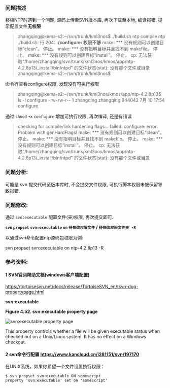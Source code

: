 ### 问题描述

移植NTP时遇到一个问题, 源码上传至SVN版本库, 再次下载至本地, 编译报错, 提示配置文件**无权限**

> zhangqing@kema-s2:~/svn/trunk/kml3nos$ ./build.sh ntp
> compile ntp
> ./build.sh: 行 204: **./configure: 权限不够**
> make: \*** 没有规则可以创建目标“clean”。 停止。
> make: \*** 没有指明目标并且找不到 makefile。 停止。
> make: \*** 没有规则可以创建目标“install”。 停止。
> cp: 无法获取"/home/zhangqing/svn/trunk/kml3nos/kmos/app/ntp-4.2.8p13/_install/bin/ntpd" 的文件状态(stat): 没有那个文件或目录
> zhangqing@kema-s2:~/svn/trunk/kml3nos$

命令行查看configure权限, 发现没有可执行权限

>zhangqing@kema-s2:~/svn/trunk/kml3nos/kmos/app/ntp-4.2.8p13$ ls -l configure
>-rw-rw-r-- 1 zhangqing zhangqing 944042  7月 10 17:54 configure

通过 `chmod` `+x` `configure` 增加可执行权限, 再次编译, 还是有错误

>checking for compile/link hardening flags... failed.
>configure: error: Problem with genHardFlags!
>make: *** 没有规则可以创建目标“clean”。 停止。
>make: *** 没有指明目标并且找不到 makefile。 停止。
>make: *** 没有规则可以创建目标“install”。 停止。
>cp: 无法获取"/home/zhangqing/svn/trunk/kml3nos/kmos/app/ntp-4.2.8p13/_install/bin/ntpd" 的文件状态(stat): 没有那个文件或目录



### 问题分析:

可能是 svn 提交代码至版本库时, 不会提交文件权限, 可执行脚本权限未被保留导致报错.



### 问题修改:

通过 `svn:executable` 配置文件(夹)权限, 再次提交即可.

**`svn` `propset` `svn:executable` `on` `待修改权限文件` / `待修改权限文件夹 -R`**



以通过svn命令配置ntp源码包权限为例:

svn propset svn:executable on ntp-4.2.8p13 -R



### 参考资料:

#### 1  SVN官网帮助文档(windows客户端配置)

https://tortoisesvn.net/docs/release/TortoiseSVN_en/tsvn-dug-propertypage.html

**svn:executable**

**Figure 4.52. svn:executable property page**

![svn:executable property page](https://tortoisesvn.net/docs/release/TortoiseSVN_en/images/PropEditExe.png)


This property controls whether a file will be given executable status when checked out on a Unix/Linux system. It has no effect on a Windows checkout.



#### 2  svn命令行配置  https://www.kancloud.cn/i281151/svn/197170

在UNIX系统，如果你希望一个文件设置执行权限：

```
$ svn propset svn:executable ON somescript
property 'svn:executable' set on 'somescript'
```


